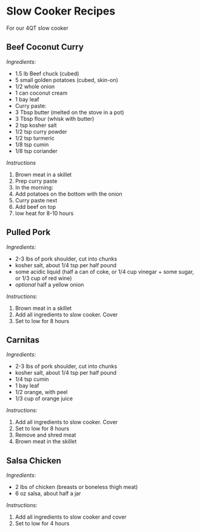 # Slow Cooker Recipes
For our 4QT slow cooker

## Beef Coconut Curry
*Ingredients:*
- 1.5 lb Beef chuck (cubed)
- 5 small golden potatoes (cubed, skin-on)
- 1/2 whole onion
- 1 can coconut cream
- 1 bay leaf
- Curry paste:
- 3 Tbsp butter (melted on the stove in a pot)
- 3 Tbsp flour (whisk with butter)
- 2 tsp kosher salt
- 1/2 tsp curry powder
- 1/2 tsp turmeric
- 1/8 tsp cumin
- 1/8 tsp coriander

*Instructions*
1. Brown meat in a skillet
2. Prep curry paste
3. In the morning:
4. Add potatoes on the bottom with the onion
5. Curry paste next
6. Add beef on top
7. low heat for 8-10 hours


## Pulled Pork
*Ingredients:*
- 2-3 lbs of pork shoulder, cut into chunks
- kosher salt, about 1/4 tsp per half pound
- some acidic liquid (half a can of coke, or 1/4 cup vinegar + some sugar, or 1/3 cup of red wine)
- *optional* half a yellow onion

*Instructions:*
1. Brown meat in a skillet  
2. Add all ingredients to slow cooker.  Cover  
3. Set to low for 8 hours  


## Carnitas
*Ingredients:*
- 2-3 lbs of pork shoulder, cut into chunks
- kosher salt, about 1/4 tsp per half pound
- 1/4 tsp cumin
- 1 bay leaf
- 1/2 orange, with peel
- 1/3 cup of orange juice

*Instructions:*
1. Add all ingredients to slow cooker.  Cover  
2. Set to low for 8 hours  
3. Remove and shred meat  
4. Brown meat in the skillet  


## Salsa Chicken
*Ingredients:*
- 2 lbs of chicken (breasts or boneless thigh meat)
- 6 oz salsa, about half a jar

*Instructions:*
1. Add all ingredients to slow cooker and cover    
2. Set to low for 4 hours  